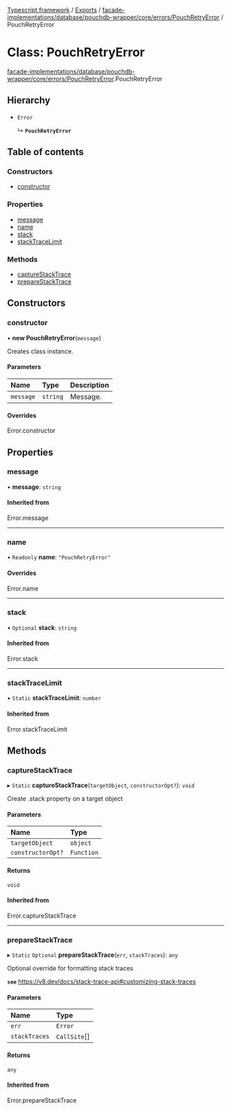 [Typescript framework](../index.md) / [Exports](../modules.md) / [facade-implementations/database/pouchdb-wrapper/core/errors/PouchRetryError](../modules/facade_implementations_database_pouchdb_wrapper_core_errors_PouchRetryError.md) / PouchRetryError

# Class: PouchRetryError

[facade-implementations/database/pouchdb-wrapper/core/errors/PouchRetryError](../modules/facade_implementations_database_pouchdb_wrapper_core_errors_PouchRetryError.md).PouchRetryError

## Hierarchy

- `Error`

  ↳ **`PouchRetryError`**

## Table of contents

### Constructors

- [constructor](facade_implementations_database_pouchdb_wrapper_core_errors_PouchRetryError.PouchRetryError.md#constructor)

### Properties

- [message](facade_implementations_database_pouchdb_wrapper_core_errors_PouchRetryError.PouchRetryError.md#message)
- [name](facade_implementations_database_pouchdb_wrapper_core_errors_PouchRetryError.PouchRetryError.md#name)
- [stack](facade_implementations_database_pouchdb_wrapper_core_errors_PouchRetryError.PouchRetryError.md#stack)
- [stackTraceLimit](facade_implementations_database_pouchdb_wrapper_core_errors_PouchRetryError.PouchRetryError.md#stacktracelimit)

### Methods

- [captureStackTrace](facade_implementations_database_pouchdb_wrapper_core_errors_PouchRetryError.PouchRetryError.md#capturestacktrace)
- [prepareStackTrace](facade_implementations_database_pouchdb_wrapper_core_errors_PouchRetryError.PouchRetryError.md#preparestacktrace)

## Constructors

### constructor

• **new PouchRetryError**(`message`)

Creates class instance.

#### Parameters

| Name | Type | Description |
| :------ | :------ | :------ |
| `message` | `string` | Message. |

#### Overrides

Error.constructor

## Properties

### message

• **message**: `string`

#### Inherited from

Error.message

___

### name

• `Readonly` **name**: ``"PouchRetryError"``

#### Overrides

Error.name

___

### stack

• `Optional` **stack**: `string`

#### Inherited from

Error.stack

___

### stackTraceLimit

▪ `Static` **stackTraceLimit**: `number`

#### Inherited from

Error.stackTraceLimit

## Methods

### captureStackTrace

▸ `Static` **captureStackTrace**(`targetObject`, `constructorOpt?`): `void`

Create .stack property on a target object

#### Parameters

| Name | Type |
| :------ | :------ |
| `targetObject` | `object` |
| `constructorOpt?` | `Function` |

#### Returns

`void`

#### Inherited from

Error.captureStackTrace

___

### prepareStackTrace

▸ `Static` `Optional` **prepareStackTrace**(`err`, `stackTraces`): `any`

Optional override for formatting stack traces

**`see`** https://v8.dev/docs/stack-trace-api#customizing-stack-traces

#### Parameters

| Name | Type |
| :------ | :------ |
| `err` | `Error` |
| `stackTraces` | `CallSite`[] |

#### Returns

`any`

#### Inherited from

Error.prepareStackTrace
